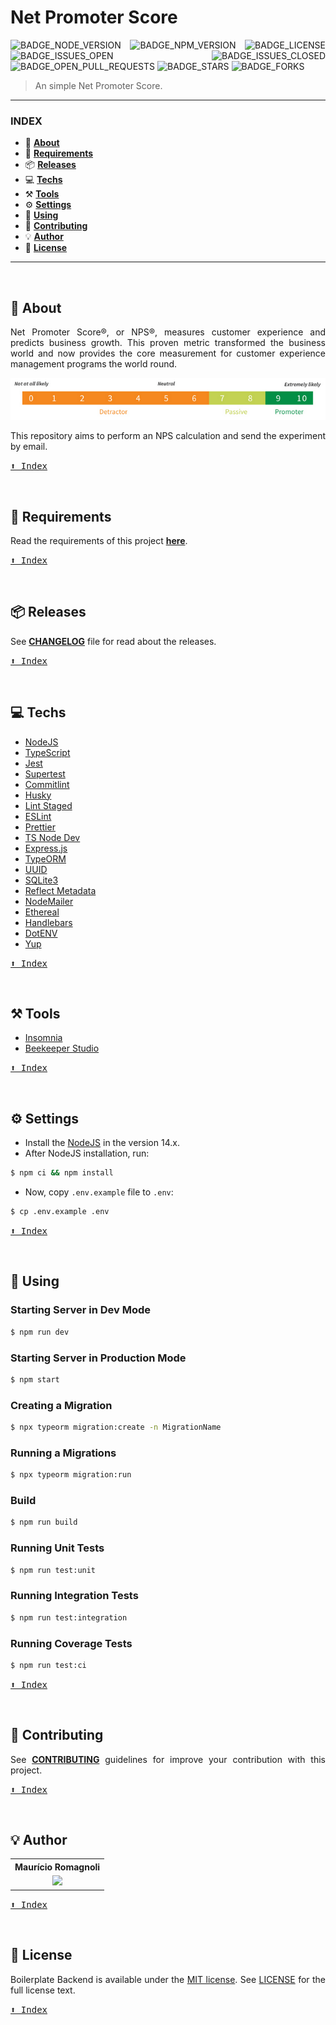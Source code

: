 <div align='justify'>

# **Net Promoter Score**

![BADGE_NODE_VERSION]
![BADGE_NPM_VERSION]
![BADGE_LICENSE]
![BADGE_ISSUES_OPEN]
![BADGE_ISSUES_CLOSED]
![BADGE_OPEN_PULL_REQUESTS]
![BADGE_STARS]
![BADGE_FORKS]

> An simple Net Promoter Score.

---

### **INDEX**

- 📄 **[About](#about)**
- 📝 **[Requirements](-requirements)**
- 📦 **[Releases](#-releases)**
- 💻 **[Techs](#-techs)**
- ⚒️ **[Tools](#%EF%B8%8F-tools)**
- ⚙️ **[Settings](#%EF%B8%8F-settings)**
- 🍷 **[Using](#-using)**
- 🌱 **[Contributing](#-contributing)**
- 💡 **[Author](#-author)**
- 🧾 **[License](#-license)**

---

<br>

## 📄 **About**

Net Promoter Score®, or NPS®, measures customer experience and predicts business growth. This proven metric transformed the business world and now provides the core measurement for customer experience management programs the world round.

![](./assets/nps.png)

This repository aims to perform an NPS calculation and send the experiment by email.

<kbd>[⬆️ Index](#index)</kbd>

<br>

## 📝 **Requirements**

Read the requirements of this project **[here](./docs/requirements)**.

<kbd>[⬆️ Index](#index)</kbd>

<br>

## 📦 **Releases**

See **[CHANGELOG](./docs/guides/CHANGELOG.md)** file for read about the releases.

<kbd>[⬆️ Index](#index)</kbd>

<br>

## 💻 **Techs**

- [NodeJS](https://nodejs.org/en/)
- [TypeScript](https://www.typescriptlang.org/)
- [Jest](https://jestjs.io/)
- [Supertest](https://github.com/visionmedia/supertest)
- [Commitlint](https://github.com/conventional-changelog/commitlint)
- [Husky](https://github.com/typicode/husky)
- [Lint Staged](https://github.com/okonet/lint-staged)
- [ESLint](https://eslint.org/)
- [Prettier](https://prettier.io/)
- [TS Node Dev](https://www.npmjs.com/package/ts-node-dev)
- [Express.js](https://expressjs.com/)
- [TypeORM](https://typeorm.io/#/)
- [UUID](https://www.npmjs.com/package/uuid)
- [SQLite3](https://www.npmjs.com/package/sqlite3)
- [Reflect Metadata](https://www.npmjs.com/package/reflect-metadata)
- [NodeMailer](https://nodemailer.com/about/)
- [Ethereal](https://ethereal.email/)
- [Handlebars](https://handlebarsjs.com/)
- [DotENV](https://github.com/motdotla/dotenv)
- [Yup](https://github.com/jquense/yup)

<kbd>[⬆️ Index](#index)</kbd>

<br>

## ⚒️ **Tools**

- [Insomnia](https://insomnia.rest/)
- [Beekeeper Studio](https://www.beekeeperstudio.io/)

<kbd>[⬆️ Index](#index)</kbd>

<br>

## ⚙️ **Settings**

- Install the [NodeJS](https://nodejs.org/en/download/) in the version 14.x.
- After NodeJS installation, run:

```bash
$ npm ci && npm install
```

- Now, copy `.env.example` file to `.env`:

```bash
$ cp .env.example .env
```

<kbd>[⬆️ Index](#index)</kbd>

<br>

## 🍷 **Using**

### Starting Server in Dev Mode

```bash
$ npm run dev
```

### Starting Server in Production Mode

```bash
$ npm start
```

### Creating a Migration

```bash
$ npx typeorm migration:create -n MigrationName
```

### Running a Migrations

```bash
$ npx typeorm migration:run
```

### Build

```bash
$ npm run build
```

### Running Unit Tests

```bash
$ npm run test:unit
```

### Running Integration Tests

```bash
$ npm run test:integration
```

### Running Coverage Tests

```bash
$ npm run test:ci
```

<kbd>[⬆️ Index](#index)</kbd>

<br>

## 🌱 **Contributing**

See **[CONTRIBUTING](./docs/guides/CONTRIBUTING.md)** guidelines for improve your contribution with this project.

<kbd>[⬆️ Index](#index)</kbd>

<br>

## 💡 **Author**

<table>
  <tr align=center>
    <th><strong>Maurício Romagnoli</strong></th>
  </tr>
  <tr align=center>
    <td>
      <a href="https://www.linkedin.com/in/mauricioromagnoli/">
        <img width="200" src="https://avatars1.githubusercontent.com/u/38081852?s=460&u=0efcf96c90b1343962f6b881fd230cebb98e1dcb&v=4">
      </a>
    </td>
  </tr>
</table>

<kbd>[⬆️ Index](#index)</kbd>

<br>

## 🧾 **License**

Boilerplate Backend is available under the [MIT license](https://opensource.org/licenses/MIT). See [LICENSE](./LICENSE) for the full license text.

<kbd>[⬆️ Index](#index)</kbd>

<br>

</div>

<!-- Badges -->

[badge_node_version]: https://img.shields.io/badge/nodejs-v14.15.3-3c873a
[badge_npm_version]: https://img.shields.io/badge/npm-v6.14.9-cc3534
[badge_license]: https://img.shields.io/github/license/x0n4d0/nps-api
[badge_issues_open]: https://img.shields.io/github/issues/x0n4d0/nps-api
[badge_issues_closed]: https://img.shields.io/github/issues-closed/x0n4d0/nps-api?color=red
[badge_open_pull_requests]: https://img.shields.io/github/issues-pr/x0n4d0/nps-api?color=blue
[badge_stars]: https://img.shields.io/github/stars/x0n4d0/nps-api?color=inactive
[badge_forks]: https://img.shields.io/github/forks/x0n4d0/nps-api?color=inactive
